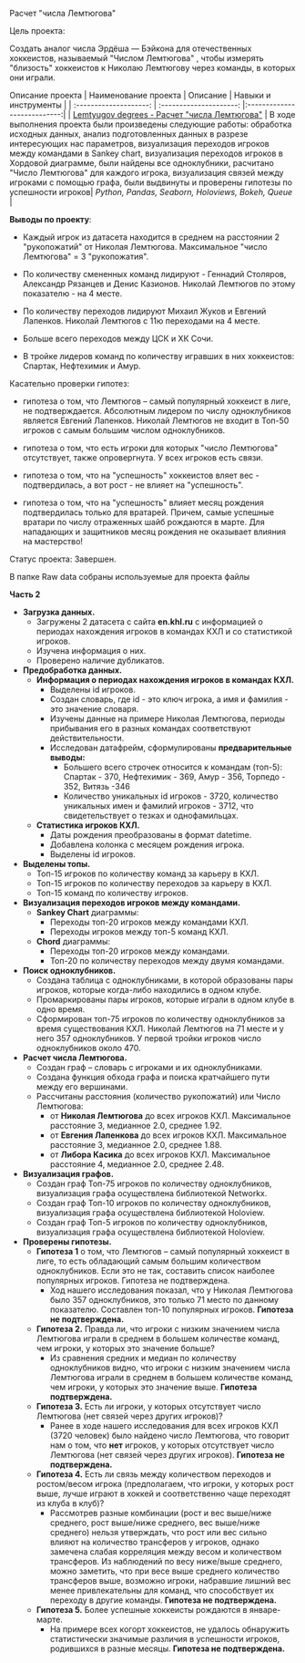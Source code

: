 Расчет "числа Лемтюгова"

Цель проекта: 

Создать аналог числа Эрдёша — Бэйкона для отечественных хоккеистов, называемый "Числом Лемтюгова" , чтобы измерять "близость" хоккеистов к Николаю Лемтюгову через команды, в которых они играли.


 Описание проекта
| Наименование проекта | Описание | Навыки и инструменты  |
| :--------------------: | :---------------------: |:---------------------------:|
| [Lemtyugov degrees - Расчет "числа Лемтюгова"]([https://github.com/ekaterina-zakharova/Pet-projects/blob/main/Lemtyugov%20degrees/Masterskaya%20-%20Lemtyugov%20degree_fin.ipynb](https://github.com/following-the-rabbit/pet_projects/blob/main/Lemtyugov_number/Lemtyugov_number.ipynb)) | В ходе выполнения проекта были произведены следующие работы: обработка исходных данных, анализ подготовленных данных в разрезе интересующих нас параметров, визуализация переходов игроков между командами в Sankey chart, визуализация переходов игроков в Хордовой диаграмме, были найдены все одноклубники, расчитано "Число Лемтюгова" для каждого игрока, визуализация связей между игроками с помощью графа, были выдвинуты и проверены гипотезы по успешности игроков| *Python, Pandas, Seaborn, Holoviews, Bokeh, Queue* |

**Выводы по проекту**:
- Каждый игрок из датасета находится в среднем на расстоянии 2 "рукопожатий" от Николая Лемтюгова. Максимальное "число Лемтюгова" = 3 "рукопожатия".

- По количеству смененных команд лидируют - Геннадий Столяров, Александр Рязанцев и Денис Казионов. Николай Лемтюгов по этому показателю - на 4 месте.

- По количеству переходов лидируют Михаил Жуков и Евгений Лапенков. Николай Лемтюгов с 11ю переходами на 4 месте.

- Больше всего переходов между ЦСК и ХК Сочи.

- В тройке лидеров команд по количеству игравших в них хоккеистов: Спартак, Нефтехимик и Амур.
  

Касательно проверки гипотез:



- гипотеза о том, что Лемтюгов – самый популярный хоккеист в лиге, не подтверждается. Абсолютным лидером по числу одноклубников является Евгений Лапенков. Николай Лемтюгов не входит в Топ-50 игроков с самым большим числом одноклубников.

- гипотеза о том, что есть игроки для которых "число Лемтюгова" отсутствует, также опровергнута. У всех игроков есть связи.

- гипотеза о том, что на "успешность" хоккеистов вляет вес - подтвердилась, а вот рост - не влияет на "успешность".

- гипотеза о том, что на "успешность" влияет месяц рождения подтвердилась только для вратарей. Причем, самые успешные вратари по числу отраженных шайб рождаются в марте. Для нападающих и защитников месяц рождения не оказывает влияния на мастерство!

  
  
  
Статус проекта: Завершен.


В папке Raw data собраны используемые для проекта файлы


**Часть 2**

* **Загрузка данных.**
    * Загружены 2 датасета с сайта **en.khl.ru** с информацией о периодах нахождения игроков в командах КХЛ и со статистикой игроков.
    * Изучена информация о них.
    * Проверено наличие дубликатов.
* **Предобработка данных.**
    * **Информация о периодах нахождения игроков в командах КХЛ.**
        * Выделены id игроков.
        * Создан словарь, где id - это ключ игрока, а имя и фамилия - это значение словаря.
        * Изучены данные на примере Николая Лемтюгова, периоды прибывания его в разных командах соответствуют действительности.
        * Исследован датафрейм, сформулированы **предварительные выводы:**
            * Большего всего строчек относится к командам (топ-5): Спартак - 370, Нефтехимик - 369, Амур - 356, Торпедо - 352, Витязь -346
            * Количество уникальных id игроков - 3720, количество уникальных имен и фамилий игроков - 3712, что свидетельствует о тезках и однофамильцах.
    * **Статистика игроков КХЛ.**
        * Даты рождения преобразованы в формат datetime.
        * Добавлена колонка с месяцем рождения игрока.
        * Выделены id игроков.        
* **Выделены топы.**
    * Топ-15 игроков по количеству команд за карьеру в КХЛ.
    * Топ-15 игроков по количеству переходов за карьеру в КХЛ.
    * Топ-15 команд по количеству игроков.
* **Визуализация переходов игроков между командами.**
    * **Sankey Chart** диаграммы:
        * Переходы топ-20 игроков между командами КХЛ.
        * Переходы игроков между топ-5 команд КХЛ.
    * **Сhord** диаграммы:
        * Переходы топ-20 игроков между командами.
        * Топ-20 по количеству переходов между двумя командами.
* **Поиск одноклубников.**
    * Создана таблица с одноклубниками, в которой образованы пары игроков, которые когда-либо находились в одном клубе.
    * Промаркированы пары игроков, которые играли в одном клубе в одно время.
    * Сформирован топ-75 игроков по количеству одноклубников за время существования КХЛ. Николай Лемтюгов на 71 месте и у него 357 одноклубников. У первой тройки игроков число одноклубников около 470.
* **Расчет числа Лемтюгова.**
    * Создан граф – словарь с игроками и их одноклубниками.
    * Создана функция обхода графа и поиска кратчайшего пути между его вершинами.
    * Рассчитаны расстояния (количество рукопожатий) или Число Лемтюгова:
        * от **Николая Лемтюгова** до всех игроков КХЛ. Максимальное расстояние 3, медианное 2.0, среднее 1.92.
        * от **Евгения Лапенкова** до всех игроков КХЛ. Максимальное расстояние 3, медианное 2.0, среднее 1.88.
        * от **Либора Касика** до всех игроков КХЛ. Максимальное расстояние 4, медианное 2.0, среднее 2.48.
* **Визуализация графов.**
    * Создан граф Топ-75 игроков по количеству одноклубников, визуализация графа осуществлена библиотекой Networkx.
    * Создан граф Топ-10 игроков по количеству одноклубников, визуализация графа осуществлена библиотекой Holoview.
    * Создан граф Топ-5 игроков по количеству одноклубников, визуализация графа осуществлена библиотекой Holoview.
* **Проверены гипотезы.**
    *  **Гипотеза 1** о том, что Лемтюгов – самый популярный хоккеист в лиге, то есть обладающий самым большим количеством одноклубников. Если это не так, составить список наиболее популярных игроков. Гипотеза не подтверждена.
        * Ход нашего исследования показал, что у Николая Лемтюгова было 357 одноклубников, это только 71 место по данному показателю. Составлен топ-10 популярных игроков. **Гипотеза не подтверждена.**
    *  **Гипотеза 2.** Правда ли, что игроки с низким значением числа Лемтюгова играли в среднем в большем количестве команд, чем игроки, у которых это значение больше?
        * Из сравнения средних и медиан по количеству одноклубников видно, что игроки с низким значением числа Лемтюгова играли в среднем в большем количестве команд, чем игроки, у которых это значение выше. **Гипотеза подтверждена.**
    * **Гипотеза 3.** Есть ли игроки, у которых отсутствует число Лемтюгова (нет связей через других игроков)?
        * Ранее в ходе нашего исследования для всех игроков КХЛ (3720 человек) было найдено число Лемтюгова, что говорит нам о том, что **нет** игроков, у которых отсутствует число Лемтюгова (нет связей через других игроков). **Гипотеза не подтверждена.**
    *  **Гипотеза 4.** Есть ли связь между количеством переходов и ростом/весом игрока (предполагаем, что игроки, у которых рост выше, лучше играют в хоккей и соответственно чаще переходят из клуба в клуб)?
        * Рассмотрев разные комбинации (рост и вес выше/ниже среднего, рост выше/ниже среднего, вес выше/ниже среднего) нельзя утверждать, что рост или вес сильно влияют на количество трансферов у игроков, однако замечена слабая корреляция между весом и количеством трансферов. Из наблюдений по весу ниже/выше среднего, можно заметить, что при весе выше среднего количество трансферов выше, возможно игроки, набравшие лишний вес менее привлекательны для команд, что способствует их переходу в другие команды. **Гипотеза не подтверждена.**
    *  **Гипотеза 5.** Более успешные хоккеисты рождаются в январе-марте.
        * На примере всех когорт хоккеистов, не удалось обнаружить статистически значимые различия в успешности игроков, родившихся в разные месяцы. **Гипотеза не подтверждена.**
